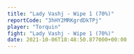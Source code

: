 ```yaml
---
title: "Lady Vashj - Wipe 1 (70%)"
reportCode: "3hHY2MRKgrdDkTPj"
player: "Torquin"
fight: "Lady Vashj - Wipe 1 (70%)"
date: 2021-10-06T18:48:50.877000+00:00
---
```


